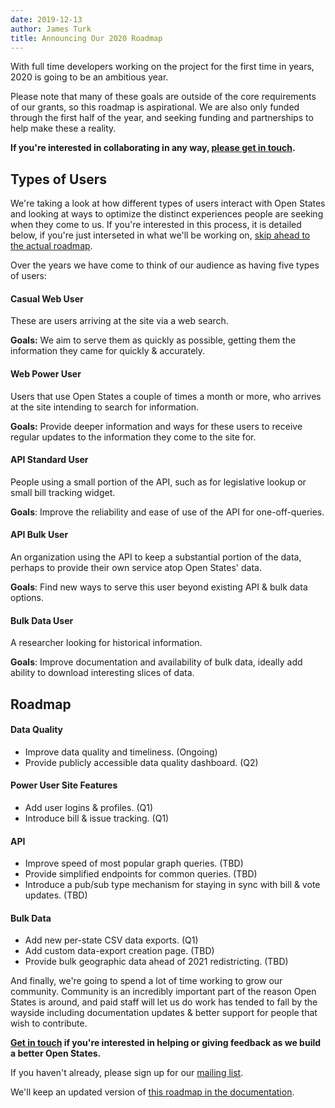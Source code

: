 ```yaml
---
date: 2019-12-13
author: James Turk
title: Announcing Our 2020 Roadmap
---
```


With full time developers working on the project for the first time in years, 2020 is going to be an ambitious year.

Please note that many of these goals are outside of the core requirements of our grants, so this roadmap is aspirational.
We are also only funded through the first half of the year, and seeking funding and partnerships to help make these a reality.

**If you're interested in collaborating in any way, [please get in touch](mailto:contact@openstates.org).**

## Types of Users

We're taking a look at how different types of users interact with Open States and looking at ways to optimize the distinct experiences people are seeking when they come to us.  If you're interested in this process, it is detailed below, if you're just interseted in what we'll be working on, [skip ahead to the actual roadmap](#roadmap).

Over the years we have come to think of our audience as having five types of users:

#### Casual Web User

These are users arriving at the site via a web search.

**Goals:** We aim to serve them as quickly as possible, getting them the information they came for quickly & accurately.


#### Web Power User

Users that use Open States a couple of times a month or more, who arrives at the site intending to search for information.

**Goals:** Provide deeper information and ways for these users to receive regular updates to the information they come to the site for.


#### API Standard User

People using a small portion of the API, such as for legislative lookup or small bill tracking widget.

**Goals**: Improve the reliability and ease of use of the API for one-off-queries.


#### API Bulk User

An organization using the API to keep a substantial portion of the data, perhaps to provide their own service atop Open States' data.

**Goals**: Find new ways to serve this user beyond existing API & bulk data options.

#### Bulk Data User

A researcher looking for historical information.

**Goals**: Improve documentation and availability of bulk data, ideally add ability to download interesting slices of data.


## Roadmap

#### Data Quality

- Improve data quality and timeliness.  (Ongoing)
- Provide publicly accessible data quality dashboard.  (Q2)

#### Power User Site Features

- Add user logins & profiles.   (Q1)
- Introduce bill & issue tracking.  (Q1)

#### API

- Improve speed of most popular graph queries.  (TBD)
- Provide simplified endpoints for common queries.  (TBD)
- Introduce a pub/sub type mechanism for staying in sync with bill & vote updates.  (TBD)

#### Bulk Data

- Add new per-state CSV data exports.  (Q1)
- Add custom data-export creation page. (TBD)
- Provide bulk geographic data ahead of 2021 redistricting. (TBD)

And finally, we're going to spend a lot of time working to grow our community.  Community is an incredibly important part of the reason Open States is around, and paid staff will let us do work has tended to fall by the wayside including documentation updates & better support for people that wish to contribute.

**[Get in touch](mailto:contact@openstates.org) if you're interested in helping or giving feedback as we build a better Open States.**

If you haven't already, please sign up for our [mailing list](https://mailchi.mp/16377011c32f/openstates).

We'll keep an updated version of [this roadmap in the documentation](https://docs.openstates.org/en/latest/contributing/overview.html#roadmap).

